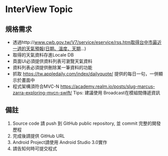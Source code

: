 # InterView Topic

## 規格需求

- 透過http://www.cwb.gov.tw/V7/service/eservice/rss.htm取得台中市最近一週的天氣預報(日期、溫度、天期...)
- 取得的天氣資料存進Locale DB
- 頁面UI必須提供資料列表可瀏覽天氣資料
- 資料列表必須提供刪除某一筆資料的功能
- 抓取 https://tw.appledaily.com/index/dailyquote/ 提供的每日一句，一併顯示於畫面中
- 程式架構須符合MVC-N
  https://academy.realm.io/posts/slug-marcus-zarra-exploring-mvcn-swift/
  Tips:
  建議使用 Broadcast在模組間傳遞資訊

## 備註

1. Source code 請 push 到 GitHub public repository, 並 commit 完整的開發歷程
2. 完成後請提供 GitHub URL
3. Android Project請使用 Android Studio 3.0實作
4. 請告知何時可提交程式 